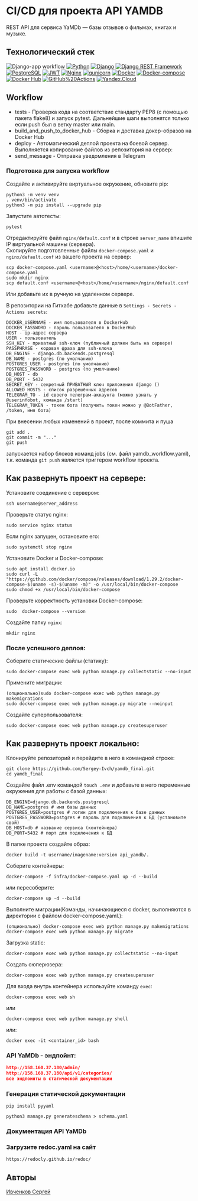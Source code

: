 # CI/CD для проекта API YAMDB
REST API для сервиса YaMDb — базы отзывов о фильмах, книгах и музыке.

## Технологический стек
![Django-app workflow](https://github.com/Sergey-Ivch/yamdb_final/actions/workflows/yamdb_workflow.yml/badge.svg)
[![Python](https://img.shields.io/badge/-Python-464646?style=flat&logo=Python&logoColor=56C0C0&color=008080)](https://www.python.org/)
[![Django](https://img.shields.io/badge/-Django-464646?style=flat&logo=Django&logoColor=56C0C0&color=008080)](https://www.djangoproject.com/)
[![Django REST Framework](https://img.shields.io/badge/-Django%20REST%20Framework-464646?style=flat&logo=Django%20REST%20Framework&logoColor=56C0C0&color=008080)](https://www.django-rest-framework.org/)
[![PostgreSQL](https://img.shields.io/badge/-PostgreSQL-464646?style=flat&logo=PostgreSQL&logoColor=56C0C0&color=008080)](https://www.postgresql.org/)
[![JWT](https://img.shields.io/badge/-JWT-464646?style=flat&color=008080)](https://jwt.io/)
[![Nginx](https://img.shields.io/badge/-NGINX-464646?style=flat&logo=NGINX&logoColor=56C0C0&color=008080)](https://nginx.org/ru/)
[![gunicorn](https://img.shields.io/badge/-gunicorn-464646?style=flat&logo=gunicorn&logoColor=56C0C0&color=008080)](https://gunicorn.org/)
[![Docker](https://img.shields.io/badge/-Docker-464646?style=flat&logo=Docker&logoColor=56C0C0&color=008080)](https://www.docker.com/)
[![Docker-compose](https://img.shields.io/badge/-Docker%20compose-464646?style=flat&logo=Docker&logoColor=56C0C0&color=008080)](https://www.docker.com/)
[![Docker Hub](https://img.shields.io/badge/-Docker%20Hub-464646?style=flat&logo=Docker&logoColor=56C0C0&color=008080)](https://www.docker.com/products/docker-hub)
[![GitHub%20Actions](https://img.shields.io/badge/-GitHub%20Actions-464646?style=flat&logo=GitHub%20actions&logoColor=56C0C0&color=008080)](https://github.com/features/actions)
[![Yandex.Cloud](https://img.shields.io/badge/-Yandex.Cloud-464646?style=flat&logo=Yandex.Cloud&logoColor=56C0C0&color=008080)](https://cloud.yandex.ru/)


## Workflow
* tests - Проверка кода на соответствие стандарту PEP8 (с помощью пакета flake8) и запуск pytest. Дальнейшие шаги выполнятся только если push был в ветку master или main.
* build_and_push_to_docker_hub - Сборка и доставка докер-образов на Docker Hub
* deploy - Автоматический деплой проекта на боевой сервер. Выполняется копирование файлов из репозитория на сервер:
* send_message - Отправка уведомления в Telegram

### Подготовка для запуска workflow
Создайте и активируйте виртуальное окружение, обновите pip:
```
python3 -m venv venv
. venv/bin/activate
python3 -m pip install --upgrade pip
```
Запустите автотесты:
```
pytest
```
Отредактируйте файл `nginx/default.conf` и в строке `server_name` впишите IP виртуальной машины (сервера).  
Скопируйте подготовленные файлы `docker-compose.yaml` и `nginx/default.conf` из вашего проекта на сервер:
```
scp docker-compose.yaml <username>@<host>/home/<username>/docker-compose.yaml
sudo mkdir nginx
scp default.conf <username>@<host>/home/<username>/nginx/default.conf
```
Или добавьте их в ручную на удаленном сервере.

В репозитории на Гитхабе добавьте данные в `Settings - Secrets - Actions secrets`:
```
DOCKER_USERNAME - имя пользователя в DockerHub
DOCKER_PASSWORD - пароль пользователя в DockerHub
HOST - ip-адрес сервера
USER - пользователь
SSH_KEY - приватный ssh-ключ (публичный должен быть на сервере)
PASSPHRASE - кодовая фраза для ssh-ключа
DB_ENGINE - django.db.backends.postgresql
DB_NAME - postgres (по умолчанию)
POSTGRES_USER - postgres (по умолчанию)
POSTGRES_PASSWORD - postgres (по умолчанию)
DB_HOST - db
DB_PORT - 5432
SECRET_KEY - секретный ПРИВАТНЫЙ ключ приложения django ()
ALLOWED_HOSTS - список разрешённых адресов
TELEGRAM_TO - id своего телеграм-аккаунта (можно узнать у @userinfobot, команда /start)
TELEGRAM_TOKEN - токен бота (получить токен можно у @BotFather, /token, имя бота)
```
При внесении любых изменений в проект, после коммита и пуша
```
git add .
git commit -m "..."
git push
```
запускается набор блоков команд jobs (см. файл yamdb_workflow.yaml), т.к. команда `git push` является триггером workflow проекта.

## Как развернуть проект на сервере:
Установите соединение с сервером:
```
ssh username@server_address
```
Проверьте статус nginx:
```
sudo service nginx status
```
Если nginx запущен, остановите его:
```
sudo systemctl stop nginx
```
Установите Docker и Docker-compose:
```
sudo apt install docker.io
sudo curl -L "https://github.com/docker/compose/releases/download/1.29.2/docker-compose-$(uname -s)-$(uname -m)" -o /usr/local/bin/docker-compose
sudo chmod +x /usr/local/bin/docker-compose
```
Проверьте корректность установки Docker-compose:
```
sudo  docker-compose --version
```
Создайте папку `nginx`:
```
mkdir nginx
```
### После успешного деплоя:
Соберите статические файлы (статику):
```
sudo docker-compose exec web python manage.py collectstatic --no-input
```
Примените миграции:
```
(опционально)sudo docker-compose exec web python manage.py makemigrations
sudo docker-compose exec web python manage.py migrate --noinput
```
Создайте суперпользователя:
```
sudo docker-compose exec web python manage.py createsuperuser
```

## Как развернуть проект локально:

Клонируйте репозиторий и перейдите в него в командной строке:
```
git clone https://github.com/Sergey-Ivch/yamdb_final.git
cd yamdb_final
```
Создайте файл .env командой `touch .env` и добавьте в него переменные окружения для работы с базой данных:
```
DB_ENGINE=django.db.backends.postgresql
DB_NAME=postgres # имя базы данных
POSTGRES_USER=postgres # логин для подключения к базе данных
POSTGRES_PASSWORD=postgres # пароль для подключения к БД (установите свой)
DB_HOST=db # название сервиса (контейнера)
DB_PORT=5432 # порт для подключения к БД
```
В папке проекта создайте образ:
```
docker build -t username/imagename:version api_yamdb/.
```
Соберите контейнеры:
```
docker-compose -f infra/docker-compose.yaml up -d --build
```
или пересоберите:
```
docker-compose up -d --build
```
Выполните миграции(Команды, начинающиеся с docker, выполняются в директории с файлом docker-compose.yaml.):
```
(опционально) docker-compose exec web python manage.py makemigrations
docker-compose exec web python manage.py migrate
```
Загрузка static:
```
docker-compose exec web python manage.py collectstatic --no-input
```
Создать сюперюзера:
```
docker-compose exec web python manage.py createsuperuser
```
Для входа внутрь контейнера используйте команду `exec`:
```
docker-compose exec web sh
```
или
```
docker-compose exec web python manage.py shell
```
или:
```
docker exec -it <container_id> bash
```

### API YaMDb - эндпойнт:
```json
http://158.160.37.180/admin/
http://158.160.37.180/api/v1/categories/
все эндпоинты в статической документации
```

### Генерация статической документации
```
pip install pyyaml
```
```
python3 manage.py generateschema > schema.yaml
```

### Документация API YaMDb
### Загрузите redoc.yaml на сайт
```
https://redocly.github.io/redoc/
```

## Авторы
[Ивченков Сергей](https://github.com/Sergey-Ivch)
